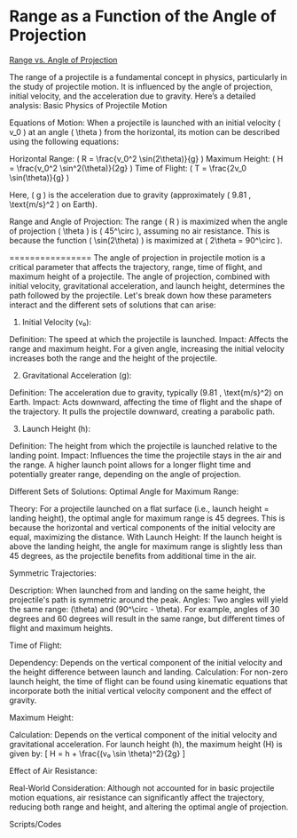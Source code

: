 # Range as a Function of the Angle of Projection

[Range vs. Angle of Projection](index.html)

The range of a projectile is a fundamental concept in physics, particularly in the study of projectile motion. It is influenced by the angle of projection, initial velocity, and the acceleration due to gravity. Here’s a detailed analysis:
Basic Physics of Projectile Motion

Equations of Motion: When a projectile is launched with an initial velocity ( v_0 ) at an angle ( \theta ) from the horizontal, its motion can be described using the following equations:

Horizontal Range: ( R = \frac{v_0^2 \sin(2\theta)}{g} )
Maximum Height: ( H = \frac{v_0^2 \sin^2(\theta)}{2g} )
Time of Flight: ( T = \frac{2v_0 \sin(\theta)}{g} )

Here, ( g ) is the acceleration due to gravity (approximately ( 9.81 , \text{m/s}^2 ) on Earth).

Range and Angle of Projection: The range ( R ) is maximized when the angle of projection ( \theta ) is ( 45^\circ ), assuming no air resistance. This is because the function ( \sin(2\theta) ) is maximized at ( 2\theta = 90^\circ ).

================
The angle of projection in projectile motion is a critical parameter that affects the trajectory, range, time of flight, and maximum height of a projectile. The angle of projection, combined with initial velocity, gravitational acceleration, and launch height, determines the path followed by the projectile. Let's break down how these parameters interact and the different sets of solutions that can arise:
1. Initial Velocity (v₀):

Definition: The speed at which the projectile is launched.
Impact: Affects the range and maximum height. For a given angle, increasing the initial velocity increases both the range and the height of the projectile.

2. Gravitational Acceleration (g):

Definition: The acceleration due to gravity, typically (9.81 , \text{m/s}^2) on Earth.
Impact: Acts downward, affecting the time of flight and the shape of the trajectory. It pulls the projectile downward, creating a parabolic path.

3. Launch Height (h):

Definition: The height from which the projectile is launched relative to the landing point.
Impact: Influences the time the projectile stays in the air and the range. A higher launch point allows for a longer flight time and potentially greater range, depending on the angle of projection.

Different Sets of Solutions:
Optimal Angle for Maximum Range:

Theory: For a projectile launched on a flat surface (i.e., launch height = landing height), the optimal angle for maximum range is 45 degrees. This is because the horizontal and vertical components of the initial velocity are equal, maximizing the distance.
With Launch Height: If the launch height is above the landing height, the angle for maximum range is slightly less than 45 degrees, as the projectile benefits from additional time in the air.

Symmetric Trajectories:

Description: When launched from and landing on the same height, the projectile's path is symmetric around the peak.
Angles: Two angles will yield the same range: (\theta) and (90^\circ - \theta). For example, angles of 30 degrees and 60 degrees will result in the same range, but different times of flight and maximum heights.

Time of Flight:

Dependency: Depends on the vertical component of the initial velocity and the height difference between launch and landing.
Calculation: For non-zero launch height, the time of flight can be found using kinematic equations that incorporate both the initial vertical velocity component and the effect of gravity.

Maximum Height:

Calculation: Depends on the vertical component of the initial velocity and gravitational acceleration. For launch height (h), the maximum height (H) is given by:
[
H = h + \frac{(v₀ \sin \theta)^2}{2g}
]

Effect of Air Resistance:

Real-World Consideration: Although not accounted for in basic projectile motion equations, air resistance can significantly affect the trajectory, reducing both range and height, and altering the optimal angle of projection.

Scripts/Codes
    <script>
        // Constants
        const g = 9.81; // acceleration due to gravity in m/s^2
        const v0 = 20; // initial velocity in m/s

        // Generate angles from 0 to 90 degrees
        const angles = [];
        for (let i = 0; i <= 90; i++) {
            angles.push(i);
        }

        // Calculate ranges for each angle
        const ranges = angles.map(angle => {
            const radians = angle * Math.PI / 180;
            return (Math.pow(v0, 2) * Math.sin(2 * radians)) / g;
        });

        // Plot data
        const trace = {
            x: angles,
            y: ranges,
            type: 'scatter',
            mode: 'lines+markers',
            name: 'Range'
        };

        const layout = {
            title: 'Projectile Range vs. Angle of Projection',
            xaxis: { title: 'Angle of Projection (degrees)' },
            yaxis: { title: 'Range (meters)' }
        };

        Plotly.newPlot('plot', [trace], layout);
    </script>



